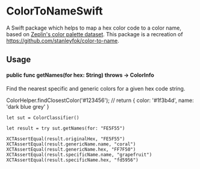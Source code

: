 # ColorToNameSwift
 
 A Swift package which helps to map a hex color code to a color name, based on [Zeplin's color palette dataset](https://github.com/zeplin/zeplin-palette).
This package is a recreation of https://github.com/stanleyfok/color-to-name.

## Usage

#### public func getNames(for hex: String) throws -> ColorInfo
Find the nearest specific and generic colors for a given hex code string.

ColorHelper.findClosestColor('#123456');
// return { color: '#1f3b4d', name: 'dark blue grey' }

```
let sut = ColorClassifier()

let result = try sut.getNames(for: "FE5F55")

XCTAssertEqual(result.originalHex, "FE5F55")
XCTAssertEqual(result.genericName.name, "coral")
XCTAssertEqual(result.genericName.hex, "FF7F50")
XCTAssertEqual(result.specificName.name, "grapefruit")
XCTAssertEqual(result.specificName.hex, "fd5956")
```

